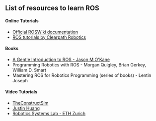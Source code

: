## List of resources to learn ROS
#### Online Tutorials
* [Official ROSWiki documentation](http://wiki.ros.org/)
* [ROS tutorials by Clearpath Robotics](http://www.clearpathrobotics.com/assets/guides/kinetic/ros/)

#### Books
* [A Gentle Introduction to ROS - Jason M O'Kane](https://cse.sc.edu/~jokane/agitr/)
* Programming Robotics with ROS - Morgan Quigley, Brian Gerkey, William D. Smart
* Mastering ROS for Robotics Programming (series of books) - Lentin Joseph

#### Video Tutorials
* [TheConstructSim](https://www.youtube.com/watch?v=DBFYZRMLr70&list=PLK0b4e05LnzZWg_7QrIQWyvSPX2WN2ncc)
* [Justin Huang](https://www.youtube.com/watch?v=9U6GDonGFHw&list=PLJNGprAk4DF5PY0kB866fEZfz6zMLJTF8)
* [Robotics Systems Lab - ETH Zurich](https://www.youtube.com/watch?v=0BxVPCInS3M&list=PLE-BQwvVGf8HOvwXPgtDfWoxd4Cc6ghiP)
